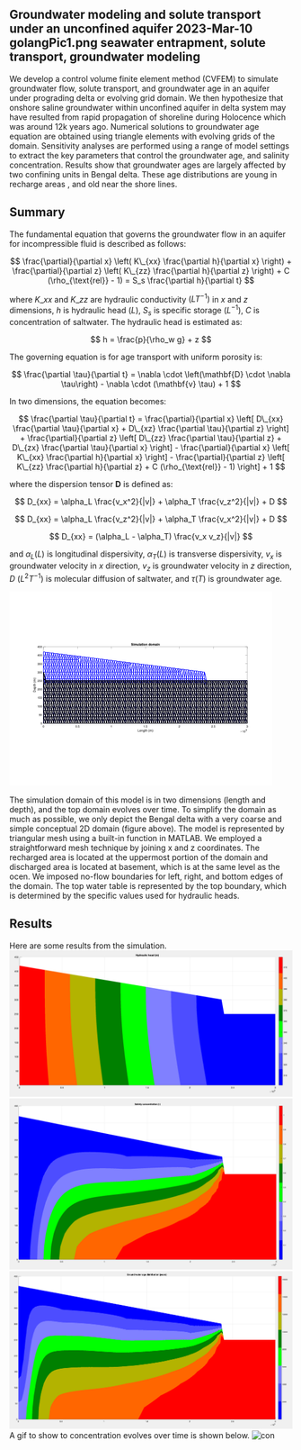 Groundwater modeling and solute transport under an unconfined aquifer
2023-Mar-10
golangPic1.png
seawater entrapment, solute transport, groundwater modeling
-----

We develop a control volume finite element method (CVFEM) to simulate groundwater flow, solute transport, and groundwater age in an aquifer under prograding delta or evolving grid domain. We then hypothesize that onshore saline groundwater within unconfined aquifer in delta system may have resulted from rapid propagation of shoreline during Holocence which was around 12k years ago. Numerical solutions to groundwater age equation are obtained using triangle elements with evolving grids of the domain. Sensitivity analyses are performed using a range of model settings to extract the key parameters that control the groundwater age, and salinity concentration. Results show that groundwater ages are largely affected by two confining units in Bengal delta. These age distributions are young in recharge areas , and old near the shore lines.

## Summary

The fundamental equation that governs the groundwater flow in an aquifer for incompressible fluid is described as follows:

$$
\frac{\partial}{\partial x} \left( K\_{xx} \frac{\partial h}{\partial x} \right) + \frac{\partial}{\partial z} \left( K\_{zz} \frac{\partial h}{\partial z} \right) + C (\rho_{\text{rel}} - 1) = S_s \frac{\partial h}{\partial t}
$$

where $K\_{xx}$ and $K\_{zz}$ are hydraulic conductivity $(LT^{-1})$ in $x$ and $z$ dimensions, $h$ is hydraulic head ($L$), $S_s$ is specific storage ($L^{-1}$), $C$ is concentration of saltwater. The hydraulic head is estimated as:

$$
h = \frac{p}{\rho_w g} + z
$$

The governing equation is for age transport with uniform porosity is:

$$
\frac{\partial \tau}{\partial t} = \nabla \cdot \left(\mathbf{D} \cdot \nabla \tau\right) - \nabla \cdot (\mathbf{v} \tau) + 1
$$

In two dimensions, the equation becomes:

$$
\frac{\partial \tau}{\partial t} = \frac{\partial}{\partial x} \left[ D\_{xx} \frac{\partial \tau}{\partial x} + D\_{xz} \frac{\partial \tau}{\partial z} \right] + \frac{\partial}{\partial z} \left[ D\_{zz} \frac{\partial \tau}{\partial z} + D\_{zx} \frac{\partial \tau}{\partial x} \right] - \frac{\partial}{\partial x} \left[ K\_{xx} \frac{\partial h}{\partial x} \right] - \frac{\partial}{\partial z} \left[ K\_{zz} \frac{\partial h}{\partial z} + C (\rho_{\text{rel}} - 1) \right] + 1
$$

where the dispersion tensor $\mathbf{D}$ is defined as:

$$
D_{xx} = \alpha_L \frac{v_x^2}{|v|} + \alpha_T \frac{v_z^2}{|v|} + D
$$

$$
D_{xx} = \alpha_L \frac{v_z^2}{|v|} + \alpha_T \frac{v_x^2}{|v|} + D
$$

$$
D_{xx} = (\alpha_L - \alpha_T) \frac{v_x v_z}{|v|}
$$

and $\alpha_L(L)$ is longitudinal dispersivity, $\alpha_T(L)$ is transverse dispersivity, $v_x$ is groundwater velocity in $x$ direction, $v_z$ is groundwater velocity in $z$ direction, $D$ ($L^{2}T^{-1}$) is molecular diffusion of saltwater, and $\tau(T)$ is groundwater age.

![domain](https://raw.githubusercontent.com/locluong09/blog/refs/heads/main/public/figures/simulation/domain.png "GW")

The simulation domain of this model is in two dimensions (length and depth), and the top domain evolves over time. To simplify the domain as much as possible, we only depict the Bengal delta with a very coarse and simple conceptual 2D domain (figure above). The model is represented by triangular mesh using a built-in function in MATLAB. We employed a straightforward mesh technique by joining x and z coordinates. The recharged area is located at the uppermost portion of the domain and discharged area is located at basement, which is at the same level as the ocen. We imposed no-flow boundaries for left, right, and bottom edges of the domain. The top water table is represented by the top boundary, which is determined by the specific values used for hydraulic heads.

## Results

Here are some results from the simulation. 
![head](https://raw.githubusercontent.com/locluong09/blog/refs/heads/main/public/figures/simulation/head.png "GW")
![concentration](https://raw.githubusercontent.com/locluong09/blog/refs/heads/main/public/figures/simulation/concentration.png "GW")
![age](https://raw.githubusercontent.com/locluong09/blog/refs/heads/main/public/figures/simulation/age.png "GW")
A gif to show to concentration evolves over time is shown below.
![con](https://raw.githubusercontent.com/locluong09/blog/refs/heads/main/public/figures/simulation/simulation.gif)
